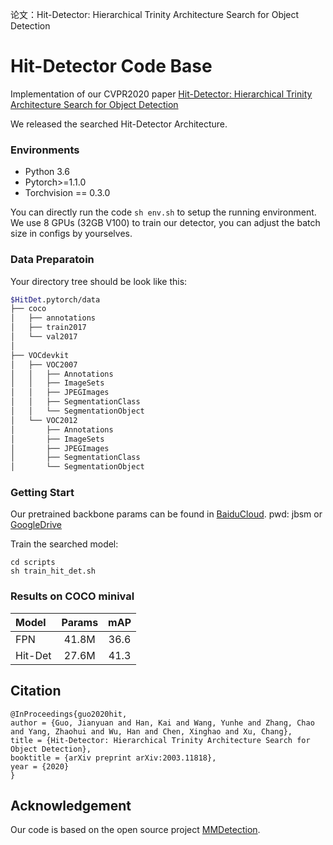 论文：Hit-Detector: Hierarchical Trinity Architecture Search for Object Detection
# Hit-Detector Code Base

Implementation of our CVPR2020 paper [Hit-Detector: Hierarchical Trinity Architecture Search for Object Detection](https://arxiv.org/pdf/2003.11818.pdf)

We released the searched Hit-Detector Architecture.

### Environments
- Python 3.6
- Pytorch>=1.1.0
- Torchvision == 0.3.0

You can directly run the code ```sh env.sh``` to setup the running environment.
We use 8 GPUs (32GB V100) to train our detector, you can adjust the batch size in configs by yourselves.

### Data Preparatoin

Your directory tree should be look like this:

````bash
$HitDet.pytorch/data
├── coco
│   ├── annotations
│   ├── train2017
│   └── val2017
│
├── VOCdevkit
│   ├── VOC2007
│   │   ├── Annotations
│   │   ├── ImageSets
│   │   ├── JPEGImages
│   │   ├── SegmentationClass
│   │   └── SegmentationObject
│   └── VOC2012
│       ├── Annotations
│       ├── ImageSets
│       ├── JPEGImages
│       ├── SegmentationClass
│       └── SegmentationObject
````

### Getting Start

Our pretrained backbone params can be found in [BaiduCloud](https://pan.baidu.com/s/1mH4-qowzqlydhQ5VIaK--g). pwd: jbsm or [GoogleDrive](https://drive.google.com/open?id=1nFtzqsroOpMEpjc8Go1GKvope55UaxrC)

Train the searched model:
```
cd scripts
sh train_hit_det.sh
```

### Results on COCO minival

| Model | Params | mAP |
| :---- | :----: | :----:|
| FPN | 41.8M | 36.6 |
| Hit-Det | 27.6M | 41.3 |

## Citation
```
@InProceedings{guo2020hit,
author = {Guo, Jianyuan and Han, Kai and Wang, Yunhe and Zhang, Chao and Yang, Zhaohui and Wu, Han and Chen, Xinghao and Xu, Chang},
title = {Hit-Detector: Hierarchical Trinity Architecture Search for Object Detection},
booktitle = {arXiv preprint arXiv:2003.11818},
year = {2020}
}
```

## Acknowledgement
Our code is based on the open source project [MMDetection](https://github.com/open-mmlab/mmdetection).
